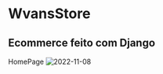 # WvansStore
## Ecommerce feito com Django

HomePage
![2022-11-08](https://user-images.githubusercontent.com/116174741/200702279-6ccef719-3581-4ca2-9db6-6ec99cd97467.png)
